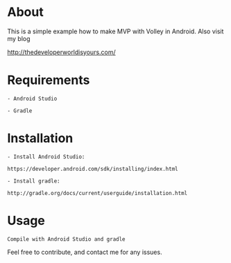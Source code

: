 # About
  This is a simple example how to make MVP with Volley in Android. Also visit my blog 
  
  http://thedeveloperworldisyours.com/
# Requirements

    - Android Studio

    - Gradle


# Installation

    - Install Android Studio:

    https://developer.android.com/sdk/installing/index.html

    - Install gradle:

    http://gradle.org/docs/current/userguide/installation.html

# Usage
    Compile with Android Studio and gradle


Feel free to contribute, and contact me for any issues.
